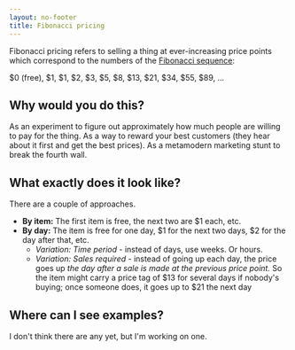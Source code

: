 ```yaml
---
layout: no-footer
title: Fibonacci pricing
---
```


Fibonacci pricing refers to selling a thing at ever-increasing price points which correspond to the numbers of the [Fibonacci sequence](https://en.wikipedia.org/wiki/Fibonacci_sequence):

$0 (free), $1, $1, $2, $3, $5, $8, $13, $21, $34, $55, $89, ...

## Why would you do this?

As an experiment to figure out approximately how much people are willing to pay for the thing. As a way to reward your best customers (they hear about it first and get the best prices). As a metamodern marketing stunt to break the fourth wall.

## What exactly does it look like?

There are a couple of approaches.

- **By item:** The first item is free, the next two are $1 each, etc.
- **By day:** The item is free for one day, $1 for the next two days, $2 for the day after that, etc.
  - _Variation: Time period_ - instead of days, use weeks. Or hours.
  - _Variation: Sales required_ - instead of going up each day, the price goes up _the day after a sale is made at the previous price point._ So the item might carry a price tag of $13 for several days if nobody's buying; once someone does, it goes up to $21 the next day

## Where can I see examples?

I don't think there are any yet, but I'm working on one.

